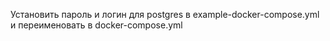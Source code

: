 Установить пароль и логин для postgres в example-docker-compose.yml и переименовать в docker-compose.yml
